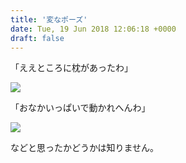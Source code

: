 ```yaml
---
title: '変なポーズ'
date: Tue, 19 Jun 2018 12:06:18 +0000
draft: false
---
```


「ええところに枕があったわ」 

[![](/images/2018/06/DSC_0553.jpg)](/images/2018/06/DSC_0553.jpg) 

「おなかいっぱいで動かれへんわ」 

[![](/images/2018/06/DSC_0554.jpg)](/images/2018/06/DSC_0554.jpg) 

などと思ったかどうかは知りません。
